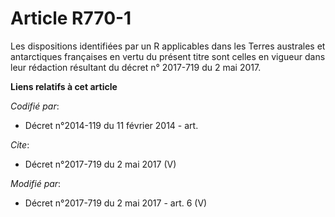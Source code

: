 # Article R770-1

Les dispositions identifiées par un R applicables dans les Terres australes et antarctiques françaises en vertu du présent
titre sont celles en vigueur dans leur rédaction résultant du décret n° 2017-719 du 2 mai 2017.

**Liens relatifs à cet article**

_Codifié par_:

  - Décret n°2014-119 du 11 février 2014 - art.

_Cite_:

  - Décret n°2017-719 du 2 mai 2017 (V)

_Modifié par_:

  - Décret n°2017-719 du 2 mai 2017 - art. 6 (V)
